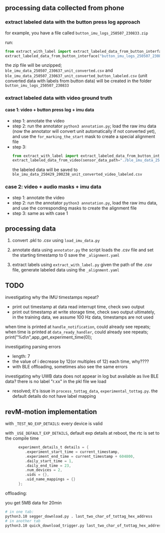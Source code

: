 ## processing data collected from phone

### extract labeled data with the button press log approach

for example, you have a file called `button_imu_logs_250507_230833.zip`

run:
```python
from extract_with_label import extract_labeled_data_from_button_interface
extract_labeled_data_from_button_interface("button_imu_logs_250507_230833.zip")
```
the zip file will be unzipped;   
`ble_imu_data_250507_230637_unit_converted.csv` and `ble_imu_data_250507_230637_unit_converted_button_labeled.csv` (unit converted data with labels from button data) will be created in the folder
`button_imu_logs_250507_230833`

### extract labeled data with video ground truth

#### case 1: video + button press log + imu data

- step 1: annotate the video
- step 2: run the annotator `python3 annotation.py`; load the raw imu data (now the annotator will convert unit automatically if not converted yet), and use the `for_marking_the_start` mask to create a special alignment file
- step 3: 
   ```python
   from extract_with_label import extract_labeled_data_from_button_interface
   extract_labeled_data_from_video(sensor_data_path="./ble_imu_data_250429_200238_unit_converted.csv", annotation_path="./20250430_030238000_iOS.aucvl")
   ```
   the labeled data will be saved to `ble_imu_data_250429_200238_unit_converted_video_labeled.csv`

### case 2: video + audio masks + imu data

- step 1: annotate the video
- step 2: run the annotator `python3 annotation.py`, load the raw imu data, and use the corresponding masks to create the alignment file
- step 3: same as with case 1


## processing data


1. convert .pkl to .csv using `load_imu_data.py`

2. annotate data using `annotator.py`
the script loads the .csv file and set the starting timestamp to 0
save the `_alignment.yaml`

3. extract labels using `extract_with_label.py`
given the path of the .csv file, generate labeled data using the `_alignment.yaml`

## TODO

investigating why the IMU timestamps repeat?
 - print out timestamp at data read interrupt time, check swo output
 - print out timestamp at write storage time, check swo output
ultimately, in the training data, we assume 100 Hz data, timestamps are not used

when time is printed at `handle_notification`, could already see repeats;
when time is printed at `data_ready_handler`, could already see repeats;
         print("%d\n",app_get_experiment_time(0));

investigating parsing errors
 - length: 7
 - the value of i decrease by 12(or multiples of 12) each time, why???? 
 - with BLE offloading, sometimes also see the same errors

investigating why UWB data does not appear in log but available as live BLE data? there is no label "r.xx" in the pkl file we load
- resolved; it's issue in `process_tottag_data`, `experimental_tottag.py`. the default details do not have label mapping

## revM-motion implementation

with `_TEST_NO_EXP_DETAILS`: every device is valid


with `_USE_DEFAULT_EXP_DETAILS`, default exp details
at reboot, the rtc is set to the compile time
```c
      experiment_details_t details = {
         .experiment_start_time = current_timestamp,
         .experiment_end_time = current_timestamp + 604800,
         .daily_start_time = 1,
         .daily_end_time = 23,
         .num_devices = 2,
         .uids = {},
         .uid_name_mappings = {}
      };
```


offloading:

you get 5MB data for 20min

```bash
# in one tab:
python3.10 segger_download.py . last_two_char_of_tottag_hex_address
# in another tab
python3.10 quick_download_trigger.py last_two_char_of_tottag_hex_address 1
```